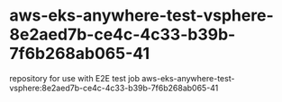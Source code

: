 # aws-eks-anywhere-test-vsphere-8e2aed7b-ce4c-4c33-b39b-7f6b268ab065-41
repository for use with E2E test job aws-eks-anywhere-test-vsphere:8e2aed7b-ce4c-4c33-b39b-7f6b268ab065-41

